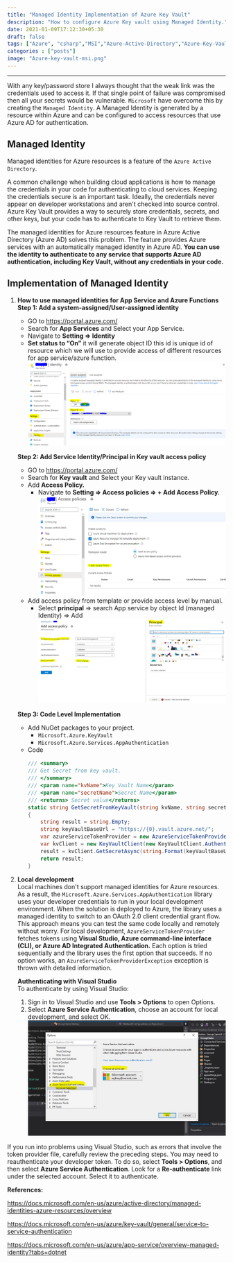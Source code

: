 ```yaml
---
title: "Managed Identity Implementation of Azure Key Vault"
description: "How to configure Azure Key vault using Managed Identity."
date: 2021-01-09T17:12:30+05:30
draft: false
tags: ["Azure", "csharp","MSI","Azure-Active-Directory","Azure-Key-Vault"]
categories : ["posts"]
image: "Azure-key-vault-msi.png"
---
```


---
With any key/password store I always thought that the weak link was the credentials used to access it. If that single point of failure was compromised then all your secrets would be vulnerable. `Microsoft` have overcome this by creating the `Managed Identity`. A Managed Identity is generated by a resource within Azure and can be configured to access resources that use Azure AD for authentication.

## Managed Identity ##

Managed identities for Azure resources is a feature of the `Azure Active Directory`.

A common challenge when building cloud applications is how to manage the credentials in your code for authenticating to cloud services. Keeping the credentials secure is an important task. Ideally, the credentials never appear on developer workstations and aren't checked into source control. Azure Key Vault provides a way to securely store credentials, secrets, and other keys, but your code has to authenticate to Key Vault to retrieve them.

The managed identities for Azure resources feature in Azure Active Directory (Azure AD) solves this problem. The feature provides Azure services with an automatically managed identity in Azure AD. __You can use the identity to authenticate to any service that supports Azure AD authentication, including Key Vault, without any credentials in your code.__

## Implementation of Managed Identity ##

1. __How to use managed identities for App Service and Azure Functions__ <br>
    __Step 1: Add a system-assigned/User-assigned identity__
    * GO to https://portal.azure.com/
    * Search for __App Services__ and Select your App Service.
    * Navigate to __Setting => Identity__
    * __Set status to “On”__ it will generate object ID this id is unique id of resource which we will use to provide access of different resources for app service/azure function.
    ![MSI-On](MSI-On.PNG)

    __Step 2: Add Service Identity/Principal in Key vault access policy__
    * GO to https://portal.azure.com/
    * Search for __Key vault__ and Select your Key vault instance.
    * Add __Access Policy.__
        * Navigate to __Setting => Access policies => + Add Access Policy.__
        ![Add-Access-Policy](Add-Access-Policy.PNG)
    * Add access policy from template or provide access level by manual.
        * Select __principal__ => search App service by object Id (managed Identity) => Add
        ![add-principal](add-principal.PNG)
    
    __Step 3:  Code Level Implementation__
    * Add NuGet packages to your project.
        * `Microsoft.Azure.KeyVault`
        * `Microsoft.Azure.Services.AppAuthentication`
    * Code
        ```csharp
        /// <summary>
        /// Get Secret from key vault.
        /// </summary>
        /// <param name="kvName">Key Vault Name</param>
        /// <param name="secretName">Secret Name</param>
        /// <returns> Secret value</returns>
        static string GetSecretFromKeyVault(string kvName, string secretName)
        {
            string result = string.Empty;
            string keyVaultBaseUrl = "https://{0}.vault.azure.net/";
            var azureServiceTokenProvider = new AzureServiceTokenProvider();
            var kvClient = new KeyVaultClient(new KeyVaultClient.AuthenticationCallback(azureServiceTokenProvider.KeyVaultTokenCallback));
            result = kvClient.GetSecretAsync(string.Format(keyVaultBaseUrl, kvName), secretName).Result.Value;
            return result;
        }        
        ```

1. __Local development__ <br>
    Local machines don't support managed identities for Azure resources. As a result, the `Microsoft.Azure.Services.AppAuthentication` library uses your developer credentials to run in your local development environment. When the solution is deployed to Azure, the library uses a managed identity to switch to an OAuth 2.0 client credential grant flow. This approach means you can test the same code locally and remotely without worry.
    For local development, `AzureServiceTokenProvider` fetches tokens using __Visual Studio, Azure command-line interface (CLI), or Azure AD Integrated Authentication.__ Each option is tried sequentially and the library uses the first option that succeeds. If no option works, an `AzureServiceTokenProviderException` exception is thrown with detailed information.

    __Authenticating with Visual Studio__ <br>
    To authenticate by using Visual Studio:
    1. Sign in to Visual Studio and use __Tools > Options__ to open Options.
    2. Select __Azure Service Authentication__, choose an account for local development, and select OK.
    ![account-selection](account-selection.png)

If you run into problems using Visual Studio, such as errors that involve the token provider file, carefully review the preceding steps.
You may need to reauthenticate your developer token. To do so, select __Tools > Options__, and then select __Azure Service Authentication__. Look for a __Re-authenticate__ link under the selected account. Select it to authenticate.

__References:__

https://docs.microsoft.com/en-us/azure/active-directory/managed-identities-azure-resources/overview

https://docs.microsoft.com/en-us/azure/key-vault/general/service-to-service-authentication

https://docs.microsoft.com/en-us/azure/app-service/overview-managed-identity?tabs=dotnet

